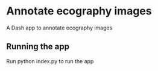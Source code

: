 # Annotate ecography images
A Dash app to annotate ecography images

## Running the app
Run python index.py to run the app
